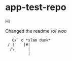 # app-test-repo

Hi

Changed the readme \o/ *woo*

```
   O/` o *slam dunk*
 / |    |#|
  /\      |
          |
```
